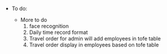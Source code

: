 * To do:

    * More to do
        1. face recognition
        2. Daily time record format
        3. Travel order for admin will add employees in tofe table
        4. Travel order display in employees based on tofe table





